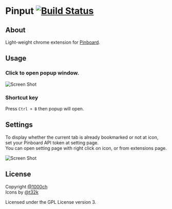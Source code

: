 # Pinput [![Build Status](https://travis-ci.org/1000ch/pinput.png?branch=master)](https://travis-ci.org/1000ch/pinput)

## About

Light-weight chrome extension for [Pinboard](http://pinboard.in/).

## Usage

### Click to open popup window.

![Screen Shot](https://raw.github.com/1000ch/pinput/master/screenshot/pinput.png)

### Shortcut key

Press `Ctrl + B` then popup will open.

## Settings

To display whether the current tab is already bookmarked or not at icon,  
set your Pinboard API token at setting page.  
You can open setting page with right click on icon, or from extensions page.  

![Screen Shot](https://raw.github.com/1000ch/pinput/master/screenshot/settings.png)

## License

Copyright [@1000ch](http://twitter.com/1000ch)  
Icons by [@t32k](http://twitter.com/t32k)  

Licensed under the GPL License version 3.  
